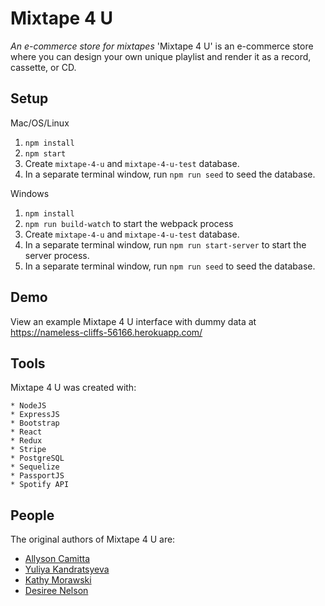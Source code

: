 # Mixtape 4 U

_An e-commerce store for mixtapes_
'Mixtape 4 U' is an e-commerce store where you can design your own unique playlist and render it as a record, cassette, or CD.

## Setup

Mac/OS/Linux

1.  `npm install`
2.  `npm start`
3.  Create `mixtape-4-u` and `mixtape-4-u-test` database.
4.  In a separate terminal window, run `npm run seed` to seed the database.

Windows

1.  `npm install`
2.  `npm run build-watch` to start the webpack process
3.  Create `mixtape-4-u` and `mixtape-4-u-test` database.
4.  In a separate terminal window, run `npm run start-server` to start the server process.
5.  In a separate terminal window, run `npm run seed` to seed the database.

## Demo

View an example Mixtape 4 U interface with dummy data at https://nameless-cliffs-56166.herokuapp.com/

## Tools

Mixtape 4 U was created with:

```
* NodeJS
* ExpressJS
* Bootstrap
* React
* Redux
* Stripe
* PostgreSQL
* Sequelize
* PassportJS
* Spotify API
```

## People

The original authors of Mixtape 4 U are:

* [Allyson Camitta](https://github.com/camitta)
* [Yuliya Kandratsyeva](https://github.com/heyitsyuliya)
* [Kathy Morawski](https://github.com/kmorawski94)
* [Desiree Nelson](https://github.com/Anzu4)
